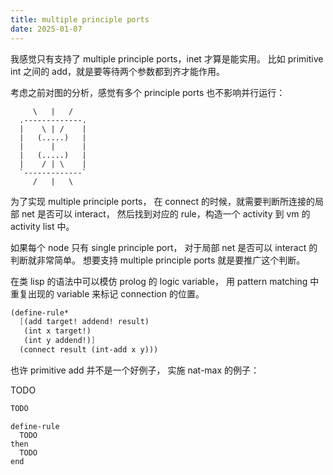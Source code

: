 ```yaml
---
title: multiple principle ports
date: 2025-01-07
---
```


我感觉只有支持了 multiple principle ports，inet 才算是能实用。
比如 primitive int 之间的 add，就是要等待两个参数都到齐才能作用。

考虑之前对图的分析，感觉有多个 principle ports 也不影响并行运行：

```
     \   |   /
  .-------------.
  |    \ | /    |
  |   (.....)   |
  |      |      |
  |   (.....)   |
  |    / | \    |
  `-------------`
     /   |   \
```

为了实现 multiple principle ports，
在 connect 的时候，就需要判断所连接的局部 net 是否可以 interact，
然后找到对应的 rule，构造一个 activity 到 vm 的 activity list 中。

如果每个 node 只有 single principle port，
对于局部 net 是否可以 interact 的判断就非常简单。
想要支持 multiple principle ports 就是要推广这个判断。

在类 lisp 的语法中可以模仿 prolog 的 logic variable，
用 pattern matching 中重复出现的 variable 来标记 connection 的位置。

```scheme
(define-rule*
  [(add target! addend! result)
   (int x target!)
   (int y addend!)]
  (connect result (int-add x y)))
```

也许 primitive add 并不是一个好例子，
实施 nat-max 的例子：

TODO

```scheme
TODO
```

```forth
define-rule
  TODO
then
  TODO
end
```
